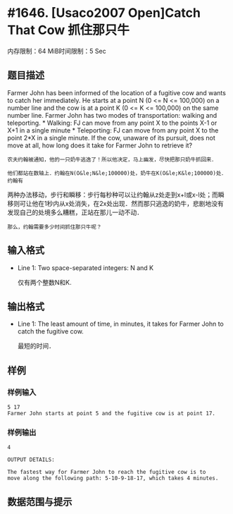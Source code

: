 # #1646. [Usaco2007 Open]Catch That Cow 抓住那只牛

内存限制：64 MiB时间限制：5 Sec

## 题目描述

Farmer John has been informed of the location of a fugitive cow and wants to catch her immediately. He starts at a point N (0 <= N <= 100,000) on a number line and the cow is at a point K (0 <= K <= 100,000) on the same number line. Farmer John has two modes of transportation: walking and teleporting. * Walking: FJ can move from any point X to the points X-1 or X+1 in a single minute * Teleporting: FJ can move from any point X to the point 2*X in a single minute. If the cow, unaware of its pursuit, does not move at all, how long does it take for Farmer John to retrieve it? 

    农夫约翰被通知，他的一只奶牛逃逸了！所以他决定，马上幽发，尽快把那只奶牛抓回来．

    他们都站在数轴上．约翰在N(O&le;N&le;100000)处，奶牛在K(O&le;K&le;100000)处．约翰有

两种办法移动，步行和瞬移：步行每秒种可以让约翰从z处走到x+l或x-l处；而瞬移则可让他在1秒内从x处消失，在2x处出现．然而那只逃逸的奶牛，悲剧地没有发现自己的处境多么糟糕，正站在那儿一动不动．

    那么，约翰需要多少时间抓住那只牛呢？

## 输入格式

* Line 1: Two space-separated integers: N and K 

    仅有两个整数N和K.

## 输出格式

* Line 1: The least amount of time, in minutes, it takes for Farmer John to catch the fugitive cow. 

    最短的时间．

## 样例

### 样例输入

    
    5 17
    Farmer John starts at point 5 and the fugitive cow is at point 17.
    
    
    

### 样例输出

    
    4
    
    OUTPUT DETAILS:
    
    The fastest way for Farmer John to reach the fugitive cow is to
    move along the following path: 5-10-9-18-17, which takes 4 minutes.
    

## 数据范围与提示
